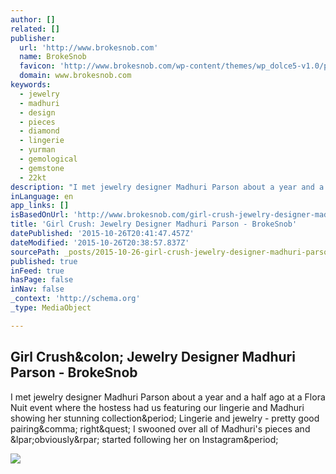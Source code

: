 ```yaml
---
author: []
related: []
publisher:
  url: 'http://www.brokesnob.com'
  name: BrokeSnob
  favicon: 'http://www.brokesnob.com/wp-content/themes/wp_dolce5-v1.0/panel/img/favicon.ico'
  domain: www.brokesnob.com
keywords:
  - jewelry
  - madhuri
  - design
  - pieces
  - diamond
  - lingerie
  - yurman
  - gemological
  - gemstone
  - 22kt
description: "I met jewelry designer Madhuri Parson about a year and a half ago at a Flora Nuit event where the hostess had us featuring our lingerie and Madhuri showing her stunning collection. Lingerie and jewelry - pretty good pairing, right? I swooned over all of Madhuri's pieces and (obviously) started following her on Instagram."
inLanguage: en
app_links: []
isBasedOnUrl: 'http://www.brokesnob.com/girl-crush-jewelry-designer-madhuri-parson/'
title: 'Girl Crush: Jewelry Designer Madhuri Parson - BrokeSnob'
datePublished: '2015-10-26T20:41:47.457Z'
dateModified: '2015-10-26T20:38:57.837Z'
sourcePath: _posts/2015-10-26-girl-crush-jewelry-designer-madhuri-parson-brokesnob.md
published: true
inFeed: true
hasPage: false
inNav: false
_context: 'http://schema.org'
_type: MediaObject

---
```

<article style=""><h1>Girl Crush&amp;colon; Jewelry Designer Madhuri Parson - BrokeSnob</h1><p>I met jewelry designer Madhuri Parson about a year and a half ago at a Flora Nuit event where the hostess had us featuring our lingerie and Madhuri showing her stunning collection&amp;period; Lingerie and jewelry - pretty good pairing&amp;comma; right&amp;quest; I swooned over all of Madhuri's pieces and &amp;lpar;obviously&amp;rpar; started following her on Instagram&amp;period;</p><img src="http://www.brokesnob.com/wp-content/uploads/2015/07/Madhuri_Parson_Statement_Peacock1.jpg" /></article>